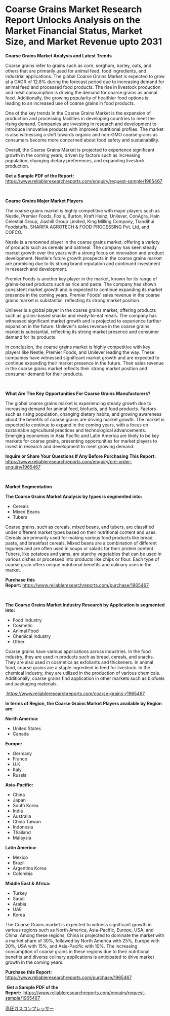 <p><h1>Coarse Grains Market Research Report Unlocks Analysis on the Market Financial Status, Market Size, and Market Revenue upto 2031</h1></p><p><strong>Coarse Grains Market Analysis and Latest Trends</strong></p>
<p><p>Coarse grains refer to grains such as corn, sorghum, barley, oats, and others that are primarily used for animal feed, food ingredients, and industrial applications. The global Coarse Grains Market is expected to grow at a CAGR of 12.8% during the forecast period due to increasing demand for animal feed and processed food products. The rise in livestock production and meat consumption is driving the demand for coarse grains as animal feed. Additionally, the growing popularity of healthier food options is leading to an increased use of coarse grains in food products.</p><p>One of the key trends in the Coarse Grains Market is the expansion of production and processing facilities in developing countries to meet the rising demand. Companies are investing in research and development to introduce innovative products with improved nutritional profiles. The market is also witnessing a shift towards organic and non-GMO coarse grains as consumers become more concerned about food safety and sustainability.</p><p>Overall, the Coarse Grains Market is projected to experience significant growth in the coming years, driven by factors such as increasing population, changing dietary preferences, and expanding livestock production.</p></p>
<p><strong>Get a Sample PDF of the Report:&nbsp;</strong> <a href="https://www.reliableresearchreports.com/enquiry/request-sample/1965467">https://www.reliableresearchreports.com/enquiry/request-sample/1965467</a></p>
<p>&nbsp;</p>
<p><strong>Coarse Grains Major Market Players</strong></p>
<p><p>The coarse grains market is highly competitive with major players such as Nestle, Premier Foods, Fox's, Burton, Kraft Heinz, Unilever, ConAgra, Hain Celestial Group, Jiashill Group Limited, King Milling Company, Tiandihui Foodstuffs, SHARIFA AGROTECH & FOOD PROCESSING Pvt. Ltd, and COFCO.</p><p>Nestle is a renowned player in the coarse grains market, offering a variety of products such as cereals and oatmeal. The company has seen steady market growth over the years with a strong focus on innovation and product development. Nestle's future growth prospects in the coarse grains market are promising due to its strong brand reputation and continued investment in research and development.</p><p>Premier Foods is another key player in the market, known for its range of grains-based products such as rice and pasta. The company has shown consistent market growth and is expected to continue expanding its market presence in the coming years. Premier Foods' sales revenue in the coarse grains market is substantial, reflecting its strong market position.</p><p>Unilever is a global player in the coarse grains market, offering products such as grains-based snacks and ready-to-eat meals. The company has witnessed significant market growth and is projected to experience further expansion in the future. Unilever's sales revenue in the coarse grains market is substantial, reflecting its strong market presence and consumer demand for its products.</p><p>In conclusion, the coarse grains market is highly competitive with key players like Nestle, Premier Foods, and Unilever leading the way. These companies have witnessed significant market growth and are expected to continue expanding their market presence in the future. Their sales revenue in the coarse grains market reflects their strong market position and consumer demand for their products.</p></p>
<p>&nbsp;</p>
<p><strong>What Are The Key Opportunities For Coarse Grains Manufacturers?</strong></p>
<p><p>The global coarse grains market is experiencing steady growth due to increasing demand for animal feed, biofuels, and food products. Factors such as rising population, changing dietary habits, and growing awareness about the benefits of coarse grains are driving market growth. The market is expected to continue to expand in the coming years, with a focus on sustainable agricultural practices and technological advancements. Emerging economies in Asia Pacific and Latin America are likely to be key markets for coarse grains, presenting opportunities for market players to invest in research and development to meet growing demand.</p></p>
<p><strong>Inquire or Share Your Questions If Any Before Purchasing This Report:</strong> <a href="https://www.reliableresearchreports.com/enquiry/pre-order-enquiry/1965467">https://www.reliableresearchreports.com/enquiry/pre-order-enquiry/1965467</a></p>
<p>&nbsp;</p>
<p><strong>Market Segmentation</strong></p>
<p><strong>The Coarse Grains Market Analysis by types is segmented into:</strong></p>
<p><ul><li>Cereals</li><li>Mixed Beans</li><li>Tubers</li></ul></p>
<p><p>Coarse grains, such as cereals, mixed beans, and tubers, are classified under different market types based on their nutritional content and uses. Cereals are primarily used for making various food products like bread, pasta, and breakfast cereals. Mixed beans are a combination of different legumes and are often used in soups or salads for their protein content. Tubers, like potatoes and yams, are starchy vegetables that can be used in various dishes or processed into products like chips or flour. Each type of coarse grain offers unique nutritional benefits and culinary uses in the market.</p></p>
<p><strong>Purchase this Report:&nbsp;</strong><a href="https://www.reliableresearchreports.com/purchase/1965467">https://www.reliableresearchreports.com/purchase/1965467</a></p>
<p>&nbsp;</p>
<p><strong>The Coarse Grains Market Industry Research by Application is segmented into:</strong></p>
<p><ul><li>Food Industry</li><li>Cosmetic</li><li>Animal Food</li><li>Chemical Industry</li><li>Other</li></ul></p>
<p><p>Coarse grains have various applications across industries. In the food industry, they are used in products such as bread, cereals, and snacks. They are also used in cosmetics as exfoliants and thickeners. In animal food, coarse grains are a staple ingredient in feed for livestock. In the chemical industry, they are utilized in the production of various chemicals. Additionally, coarse grains find application in other markets such as biofuels and packaging materials.</p></p>
<p><a href="https://www.reliableresearchreports.com/coarse-grains-r1965467">&nbsp;https://www.reliableresearchreports.com/coarse-grains-r1965467</a></p>
<p><strong>In terms of Region, the Coarse Grains Market Players available by Region are:</strong></p>
<p>
    <p> <strong> North America: </strong>
        <ul>
            <li>United States</li>
            <li>Canada</li>
        </ul>
        </p> 
    <p> <strong> Europe: </strong>
        <ul>
            <li>Germany</li>
            <li>France</li>
            <li>U.K.</li>
            <li>Italy</li>
            <li>Russia</li>
        </ul>
        </p> 
    <p> <strong> Asia-Pacific: </strong>
        <ul>
            <li>China</li>
            <li>Japan</li>
            <li>South Korea</li>
            <li>India</li>
            <li>Australia</li>
            <li>China Taiwan</li>
            <li>Indonesia</li>
            <li>Thailand</li>
            <li>Malaysia</li>
        </ul>
        </p> 
    <p> <strong> Latin America: </strong>
        <ul>
            <li>Mexico</li>
            <li>Brazil</li>
            <li>Argentina Korea</li>
            <li>Colombia</li>
        </ul>
        </p> 
    <p> <strong> Middle East & Africa: </strong>
        <ul>
            <li>Turkey</li>
            <li>Saudi</li>
            <li>Arabia</li>
            <li>UAE</li>
            <li>Korea</li>
        </ul>
    </p>
    </p>
<p><p>The Coarse Grains market is expected to witness significant growth in various regions such as North America, Asia-Pacific, Europe, USA, and China. Among these regions, China is projected to dominate the market with a market share of 30%, followed by North America with 25%, Europe with 20%, USA with 15%, and Asia-Pacific with 10%. The increasing consumption of coarse grains in these regions due to their nutritional benefits and diverse culinary applications is anticipated to drive market growth in the coming years.</p></p>
<p><strong>Purchase this Report: </strong><a href="https://www.reliableresearchreports.com/purchase/1965467">https://www.reliableresearchreports.com/purchase/1965467</a></p>
<p>&nbsp;<strong>Get a Sample PDF of the Report:&nbsp;&nbsp;</strong><a href="https://www.reliableresearchreports.com/enquiry/request-sample/1965467">https://www.reliableresearchreports.com/enquiry/request-sample/1965467</a></p>
<p><strong></strong></p>
<p><p><a href="https://github.com/nemesis2824/Market-Research-Report-List-1/blob/main/763879417731.md">高圧ガスコンプレッサー</a></p></p>